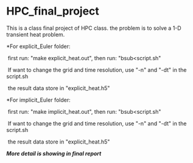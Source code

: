 # HPC_final_project
This is a class final project of HPC class. the problem is to solve a 1-D transient heat problem.

*For explicit_Euler folder:

​	first run:  "make explicit_heat.out", then run: "bsub<script.sh"

​	If want to change the grid and time resolution, use "-n"  and "-dt" in the script.sh

​	the result data store in "explicit_heat.h5"

*For implicit_Euler folder:

​	first run:  "make implicit_heat.out", then run: "bsub<script.sh"	

​	If want to change the grid and time resolution, use "-n"  and "-dt" in the script.sh

​	the result data store in "explicit_heat.h5"

***More detail is showing in final report***

